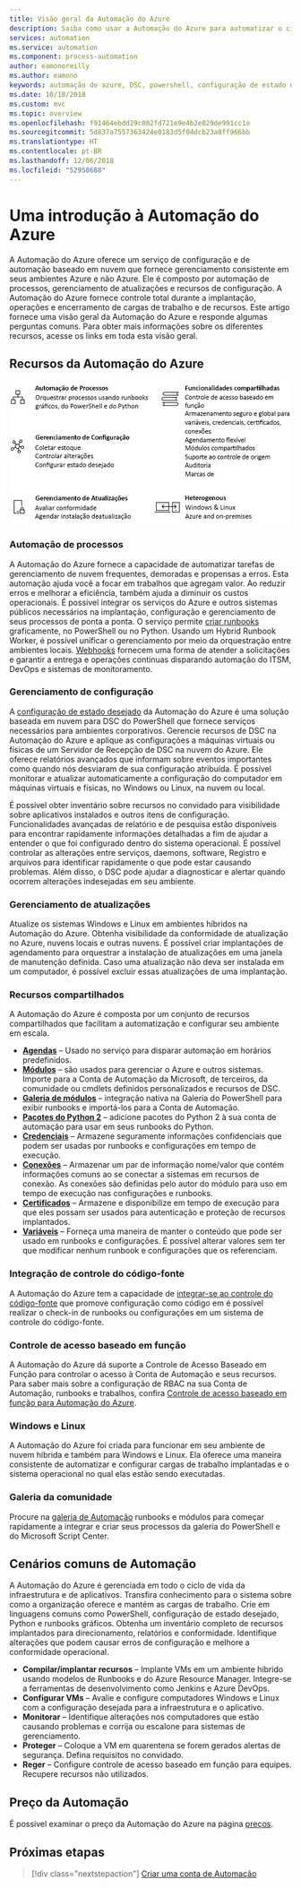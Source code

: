 ```yaml
---
title: Visão geral da Automação do Azure
description: Saiba como usar a Automação do Azure para automatizar o ciclo de vida de infraestrutura e de aplicativos.
services: automation
ms.service: automation
ms.component: process-automation
author: eamonoreilly
ms.author: eamono
keywords: automação do azure, DSC, powershell, configuração de estado desejado, gerenciamento de atualizações, controle e alterações, inventário, runbooks, pyhon, gráfico
ms.date: 10/18/2018
ms.custom: mvc
ms.topic: overview
ms.openlocfilehash: f91464ebdd29c082fd721e9e4b2e029de991cc1e
ms.sourcegitcommit: 5d837a7557363424e0183d5f04dcb23a8ff966bb
ms.translationtype: HT
ms.contentlocale: pt-BR
ms.lasthandoff: 12/06/2018
ms.locfileid: "52958688"
---
```

# <a name="an-introduction-to-azure-automation"></a>Uma introdução à Automação do Azure

A Automação do Azure oferece um serviço de configuração e de automação baseado em nuvem que fornece gerenciamento consistente em seus ambientes Azure e não Azure. Ele é composto por automação de processos, gerenciamento de atualizações e recursos de configuração. A Automação do Azure fornece controle total durante a implantação, operações e encerramento de cargas de trabalho e de recursos.
Este artigo fornece uma visão geral da Automação do Azure e responde algumas perguntas comuns. Para obter mais informações sobre os diferentes recursos, acesse os links em toda esta visão geral.

## <a name="azure-automation-capabilities"></a>Recursos da Automação do Azure

![Recursos de visão geral de Automação](media/automation-overview/automation-overview.png)

### <a name="process-automation"></a>Automação de processos

A Automação do Azure fornece a capacidade de automatizar tarefas de gerenciamento de nuvem frequentes, demoradas e propensas a erros. Esta automação ajuda você a focar em trabalhos que agregam valor. Ao reduzir erros e melhorar a eficiência, também ajuda a diminuir os custos operacionais. É possível integrar os serviços do Azure e outros sistemas públicos necessários na implantação, configuração e gerenciamento de seus processos de ponta a ponta. O serviço permite [criar runbooks](automation-runbook-types.md) graficamente, no PowerShell ou no Python. Usando um Hybrid Runbook Worker, é possível unificar o gerenciamento por meio da orquestração entre ambientes locais. [Webhooks](automation-webhooks.md) fornecem uma forma de atender a solicitações e garantir a entrega e operações contínuas disparando automação do ITSM, DevOps e sistemas de monitoramento.

### <a name="configuration-management"></a>Gerenciamento de configuração

A [configuração de estado desejado](automation-dsc-overview.md) da Automação do Azure é uma solução baseada em nuvem para DSC do PowerShell que fornece serviços necessários para ambientes corporativos. Gerencie recursos de DSC na Automação do Azure e aplique as configurações a máquinas virtuais ou físicas de um Servidor de Recepção de DSC na nuvem do Azure. Ele oferece relatórios avançados que informam sobre eventos importantes como quando nós desviaram de sua configuração atribuída. É possível monitorar e atualizar automaticamente a configuração do computador em máquinas virtuais e físicas, no Windows ou Linux, na nuvem ou local.

É possível obter inventário sobre recursos no convidado para visibilidade sobre aplicativos instalados e outros itens de configuração. Funcionalidades avançadas de relatório e de pesquisa estão disponíveis para encontrar rapidamente informações detalhadas a fim de ajudar a entender o que foi configurado dentro do sistema operacional. É possível controlar as alterações entre serviços, daemons, software, Registro e arquivos para identificar rapidamente o que pode estar causando problemas. Além disso, o DSC pode ajudar a diagnosticar e alertar quando ocorrem alterações indesejadas em seu ambiente.

### <a name="update-management"></a>Gerenciamento de atualizações

Atualize os sistemas Windows e Linux em ambientes híbridos na Automação do Azure. Obtenha visibilidade da conformidade de atualização no Azure, nuvens locais e outras nuvens. É possível criar implantações de agendamento para orquestrar a instalação de atualizações em uma janela de manutenção definida. Caso uma atualização não deva ser instalada em um computador, é possível excluir essas atualizações de uma implantação.

### <a name="shared-resources"></a>Recursos compartilhados

A Automação do Azure é composta por um conjunto de recursos compartilhados que facilitam a automatização e configurar seu ambiente em escala.

* **[Agendas](automation-schedules.md)** – Usado no serviço para disparar automação em horários predefinidos.
* **[Módulos](automation-integration-modules.md)** – são usados para gerenciar o Azure e outros sistemas. Importe para a Conta de Automação da Microsoft, de terceiros, da comunidade ou cmdlets definidos personalizados e recursos de DSC.
* **[Galeria de módulos](automation-runbook-gallery.md)** – integração nativa na Galeria do PowerShell para exibir runbooks e importá-los para a Conta de Automação.
* **[Pacotes do Python 2](python-packages.md)** – adicione pacotes do Python 2 à sua conta de automação para usar em seus runbooks do Python.
* **[Credenciais](automation-credentials.md)** – Armazene seguramente informações confidenciais que podem ser usadas por runbooks e configurações em tempo de execução.
* **[Conexões](automation-connections.md)** – Armazenar um par de informação nome/valor que contém informações comuns ao se conectar a sistemas em recursos de conexão. As conexões são definidas pelo autor do módulo para uso em tempo de execução nas configurações e runbooks.
* **[Certificados](automation-certificates.md)** – Armazene e disponibilize em tempo de execução para que eles possam ser usados para autenticação e proteção de recursos implantados.
* **[Variáveis](automation-variables.md)** – Forneça uma maneira de manter o conteúdo que pode ser usado em runbooks e configurações. É possível alterar valores sem ter que modificar nenhum runbook e configurações que os referenciam.

### <a name="source-control-integration"></a>Integração de controle do código-fonte

A Automação do Azure tem a capacidade de [integrar-se ao controle do código-fonte](source-control-integration.md) que promove configuração como código em é possível realizar o check-in de runbooks ou configurações em um sistema de controle do código-fonte.

### <a name="role-based-access-control"></a>Controle de acesso baseado em função

A Automação do Azure dá suporte a Controle de Acesso Baseado em Função para controlar o acesso à Conta de Automação e seus recursos. Para saber mais sobre a configuração de RBAC na sua Conta de Automação, runbooks e trabalhos, confira [Controle de acesso baseado em função para Automação do Azure](automation-role-based-access-control.md).

### <a name="windows-and-linux"></a>Windows e Linux

A Automação do Azure foi criada para funcionar em seu ambiente de nuvem híbrida e também para Windows e Linux. Ela oferece uma maneira consistente de automatizar e configurar cargas de trabalho implantadas e o sistema operacional no qual elas estão sendo executadas.

### <a name="community-gallery"></a>Galeria da comunidade

Procure na [galeria de Automação](automation-runbook-gallery.md) runbooks e módulos para começar rapidamente a integrar e criar seus processos da galeria do PowerShell e do Microsoft Script Center.

## <a name="common-scenarios-for-automation"></a>Cenários comuns de Automação

A Automação do Azure é gerenciada em todo o ciclo de vida da infraestrutura e de aplicativos. Transfira conhecimento para o sistema sobre como a organização oferece e mantém as cargas de trabalho. Crie em linguagens comuns como PowerShell, configuração de estado desejado, Python e runbooks gráficos. Obtenha um inventário completo de recursos implantados para direcionamento, relatórios e conformidade. Identifique alterações que podem causar erros de configuração e melhore a conformidade operacional.

* **Compilar/implantar recursos** – Implante VMs em um ambiente híbrido usando modelos de Runbooks e do Azure Resource Manager. Integre-se a ferramentas de desenvolvimento como Jenkins e Azure DevOps.
* **Configurar VMs** – Avalie e configure computadores Windows e Linux com a configuração desejada para a infraestrutura e o aplicativo.
* **Monitorar** – Identifique alterações nos computadores que estão causando problemas e corrija ou escalone para sistemas de gerenciamento.
* **Proteger** – Coloque a VM em quarentena se forem gerados alertas de segurança. Defina requisitos no convidado.
* **Reger** – Configure controle de acesso baseado em função para equipes. Recupere recursos não utilizados.

## <a name="pricing-for-automation"></a>Preço da Automação

É possível examinar o preço da Automação do Azure na página [preços](https://azure.microsoft.com/pricing/details/automation/).

## <a name="next-steps"></a>Próximas etapas

> [!div class="nextstepaction"]
> [Criar uma conta de Automação](automation-quickstart-create-account.md)
